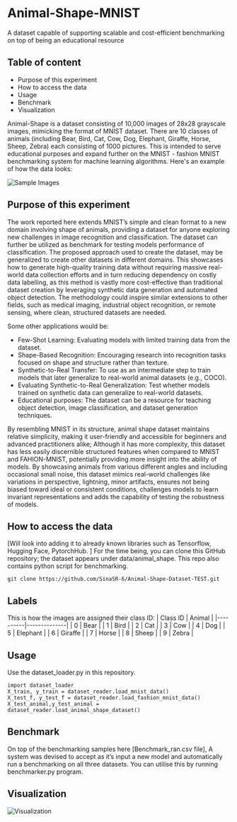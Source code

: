 # Animal-Shape-MNIST
A dataset capable of supporting scalable and cost-efficient benchmarking on top of being an educational resource 
## Table of content
- Purpose of this experiment 
- How to access the data 
- Usage 
- Benchmark 
- Visualization
  
Animal-Shape is a dataset consisting of 10,000 images of 28x28 grayscale images, mimicking the format of MNIST dataset. There are 10 classes of animals (including Bear, Bird, Cat, Cow, Dog, Elephant, Giraffe, Horse, Sheep, Zebra) each consisting of 1000 pictures. 
This is intended to serve educational purposes and expand further on the MNIST - fashion MNIST benchmarking system for machine learning algorithms. 
Here's an example of how the data looks:

![Sample Images](Images/sample2.png)

## Purpose of this experiment
The work reported here extends MNIST’s simple and clean format to a new domain involving shape of animals, providing a dataset for anyone exploring new challenges in image recognition and classification. The dataset can further be utilized as benchmark for testing models performance of classification. 
The proposed approach used to create the dataset, may be generalized to create other datasets in different domains. This showcases how to generate high-quality training data without requiring massive real-world data collection efforts and in turn reducing dependency on costly data labelling, as this method is vastly more cost-effective than traditional dataset creation by leveraging synthetic data generation and automated object detection. 
The methodology could inspire similar extensions to other fields, such as medical imaging, industrial object recognition, or remote sensing, where clean, structured datasets are needed. 

Some other applications would be: 
- Few-Shot Learning: Evaluating models with limited training data from the dataset. 
- Shape-Based Recognition: Encouraging research into recognition tasks focused on shape and structure rather than texture. 
- Synthetic-to-Real Transfer: To use as an intermediate step to train models that later generalize to real-world animal datasets (e.g., COCO). 
- Evaluating Synthetic-to-Real Generalization: Test whether models trained on synthetic data can generalize to real-world datasets. 
- Educational purposes: The dataset can be a resource for teaching object detection, image classification, and dataset generation techniques.

By resembling MNIST in its structure, animal shape dataset maintains relative simplicity, making it user-friendly and accessible for beginners and advanced practitioners alike; Although it has more complexity, this dataset has less easily discernible structured features when compared to MNIST and FAHION-MNIST, potentially providing more insight into the ability of models. By showcasing animals from various different angles and including occasional small noise, this dataset mimics real-world challenges like variations in perspective, lightning, minor artifacts, ensures not being biased toward ideal or consistent conditions, challenges models to learn invariant representations and adds the capability of testing the robustness of models.
## How to access the data
[Will look into adding it to already known libraries such as Tensorflow, Hugging Face, PytorchHub. ]
For the time being, you can clone this GitHub repository; the dataset appears under data/animal_shape. This repo also contains python script for benchmarking. 

```git clone https://github.com/SinaSR-6/Animal-Shape-Dataset-TEST.git```
## Labels
This is how the images are assigned their class ID:
| Class ID | Animal       |
|----------|--------------|
| 0        | Bear         |
| 1        | Bird         |
| 2        | Cat          |
| 3        | Cow          |
| 4        | Dog          |
| 5        | Elephant     |
| 6        | Giraffe      |
| 7        | Horse        |
| 8        | Sheep        |
| 9        | Zebra        |
## Usage
Use the dataset_loader.py in this repository. 
```
import dataset_loader 
X_train, y_train = dataset_reader.load_mnist_data() 
X_test_f, y_test_f = dataset_reader.load_fashion_mnist_data() 
X_test_animal,y_test_animal = dataset_reader.load_animal_shape_dataset()
```
## Benchmark
On top of the benchmarking samples here [Benchmark_ran.csv file], A system was devised to accept as it’s input a new model and automatically run a benchmarking on all three datasets. 
You can utilise this by running benchmarker.py program.
## Visualization
![Visualization](Images/Visualization.png)

